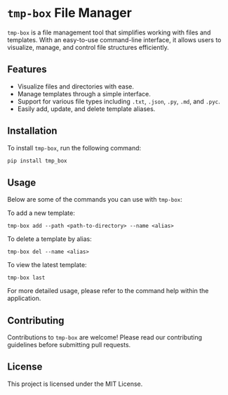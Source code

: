 # `tmp-box` File Manager

`tmp-box` is a file management tool that simplifies working with files and templates. With an easy-to-use command-line interface, it allows users to visualize, manage, and control file structures efficiently.

## Features

- Visualize files and directories with ease.
- Manage templates through a simple interface.
- Support for various file types including `.txt`, `.json`, `.py`, `.md`, and `.pyc`.
- Easily add, update, and delete template aliases.

## Installation

To install `tmp-box`, run the following command:

```bash
pip install tmp_box
```

## Usage

Below are some of the commands you can use with `tmp-box`:

To add a new template:

```
tmp-box add --path <path-to-directory> --name <alias>
```

To delete a template by alias:

```
tmp-box del --name <alias>
```

To view the latest template:

```
tmp-box last
```

For more detailed usage, please refer to the command help within the application.



## Contributing

Contributions to `tmp-box` are welcome! Please read our contributing guidelines before submitting pull requests.

## License

This project is licensed under the MIT License.
